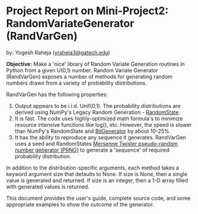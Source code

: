 # Project Report on Mini-Project2: RandomVariateGenerator (RandVarGen)

by: Yogesh Raheja (yraheja3@gatech.edu)

**Objective:** Make a 'nice' library of Random Variate Generation routines in Python from a given U(0,1) number. Random Variate Generator (RandVarGen) exposes a number of methods for generating random numbers drawn from a variety of probability distributions. 

RandVarGen has the following properties:
1. Output appears to be i.i.d. Unif(0,1). The probability distributions are derived using NumPy's Legacy Random Generation - [RandomState](https://numpy.org/doc/stable/reference/random/legacy.html#numpy.random.RandomState "RandomState").
2. It is fast. The code uses highly-optimized math formula's to minimize resource intensive functions like log(), etc. However, the speed is slower than NumPy's RandomState and [BitGenerator](https://numpy.org/doc/stable/reference/random/generator.html "BitGenerator") by about 10-25%. 
3. It has the ability to reproduce any sequence it generates. RandVarGen uses a seed and RandomStates [Mersenne Twister pseudo-random number generator (PRNG)](https://en.wikipedia.org/wiki/Mersenne_Twister "Mersenne Twister") to generate a 'sequence' of required probability distribution.

In addition to the distribution-specific arguments, each method takes a keyword argument size that defaults to None. If size is None, then a single value is generated and returned. If size is an integer, then a 1-D array filled with generated values is returned.

This document provides the user's guide, complete source code, and some appropriate examples to show the outcome of the generator.

